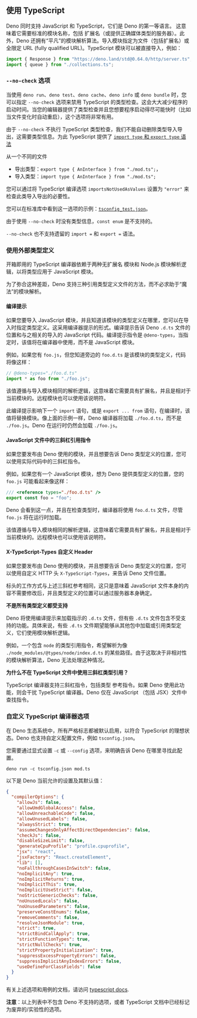 ## 使用 TypeScript

<!-- TODO(lucacasonato): text on 'just import .ts' -->

Deno 同时支持 JavaScript 和 TypeScript，它们是 Deno 的第一等语言。
这意味着它需要标准的模块名称，包括
扩展名（或提供正确媒体类型的服务器）。此外，Deno 还拥有“平凡”的模块解析算法。导入模块指定为文件（包括扩展名）或全限定 URL (fully qualified URL)。TypeScript 模块可以被直接导入，例如：

```ts
import { Response } from "https://deno.land/std@0.64.0/http/server.ts";
import { queue } from "./collections.ts";
```

### `--no-check` 选项

当使用 `deno run`、`deno test`、`deno cache`、`deno info` 或 `deno bundle` 时，您可以指定 `--no-check` 选项来禁用 TypeScript 的类型检查。这会大大减少程序的启动时间。当您的编辑器提供了类型检查并且您想要程序启动得尽可能快时（比如当文件变化时自动重启），这个选项将非常有用。

由于 `--no-check` 不执行 TypeScript 类型检查，我们不能自动删除类型导入导出，这需要类型信息。为此 TypeScript 提供了 [`import type` 和 `export type` 语法](https://www.typescriptlang.org/docs/handbook/release-notes/typescript-3-8.html#type-only-imports-and-exports)

从一个不同的文件

+ 导出类型：`export type { AnInterface } from "./mod.ts";`，
+ 导入类型：`import type { AnInterface } from "./mod.ts";`

您可以通过将 TypeScript 编译选项 `importsNotUsedAsValues` 设置为 `"error"` 来检查此类导入导出的必要性。

您可以在标准库中看到这一选项的示例：[`tsconfig_test.json`](https://github.com/denoland/deno/blob/master/std/tsconfig_test.json)。

由于使用 `--no-check` 时没有类型信息，`const enum` 是不支持的。

`--no-check` 也不支持遗留的 `import =` 和 `export =` 语法。

### 使用外部类型定义

开箱即用的 TypeScript 编译器依赖于两种无扩展名
模块和 Node.js 模块解析逻辑，以将类型应用于 JavaScript
模块。

为了弥合这种差距，Deno 支持三种引用类型定义文件的方法，而不必求助于“魔法”的模块解析。

#### 编译提示

如果您要导入 JavaScript 模块，并且知道该模块的类型定义在哪里，您可以在导入时指定类型定义。这采用编译器提示的形式。编译提示告诉 Deno `.d.ts` 文件的位置和与之相关的导入的 JavaScript 代码。编译提示指令是 `@deno-types`，当指定时，该值将在编译器中使用，而不是 JavaScript 模块。

例如，如果您有 `foo.js`，但您知道旁边的 `foo.d.ts` 是该模块的类型定义，代码将像这样：

```ts
// @deno-types="./foo.d.ts"
import * as foo from "./foo.js";
```

该值遵循与导入模块相同的解析逻辑，这意味着它需要具有扩展名，并且是相对于当前模块的。远程模块也可以使用该说明符。

此编译提示影响下一个 `import` 语句，或是 `export ... from` 语句，在编译时，该值将替换模块。像上面的示例一样，Deno 编译器将加载 `./foo.d.ts`，而不是 `./foo.js`。Deno 在运行时仍然会加载 `./foo.js`。

#### JavaScript 文件中的三斜杠引用指令

如果您要发布由 Deno 使用的模块，并且想要告诉 Deno 类型定义的位置，您可以使用实际代码中的三斜杠指令。

例如，如果您有一个 JavaScript 模块，想为 Deno 提供类型定义的位置，您的 `foo.js` 可能看起来像这样：

```js
/// <reference types="./foo.d.ts" />
export const foo = "foo";
```

Deno 会看到这一点，并且在检查类型时，编译器将使用 `foo.d.ts` 文件，尽管 `foo.js` 将在运行时加载。

该值遵循与导入模块相同的解析逻辑，这意味着它需要具有扩展名，并且是相对于当前模块的。远程模块也可以使用该说明符。

#### X-TypeScript-Types 自定义 Header

如果您要发布由 Deno 使用的模块，并且想要告诉 Deno 类型定义的位置，您可以使用自定义 HTTP 头 `X-TypeScript-Types`，来告诉 Deno 文件位置。

标头的工作方式与上述三斜杠参考相同，这只是意味着 JavaScript 文件本身的内容不需要修改后，并且类型定义的位置可以通过服务器本身确定。

**不是所有类型定义都受支持**

Deno 将使用编译提示来加载指示的 `.d.ts` 文件，但有些 `.d.ts` 文件包含不受支持的功能。具体来说，有些 `.d.ts` 文件期望能够从其他包中加载或引用类型定义，它们使用模块解析逻辑。

例如，一个包含 `node` 的类型引用指令，希望解析为像 `./node_modules/@types/node/index.d.ts` 的某些路径。由于这取决于非相对性的模块解析算法，Deno 无法处理这种情况。

**为什么不在 TypeScript 文件中使用三斜杠类型引用？**

TypeScript 编译器支持三斜杠指令，包括类型
参考指令。如果 Deno 使用此功能，则会干扰
TypeScript 编译器。Deno 仅在 JavaScript （包括 JSX）文件中查找指令。

### 自定义 TypeScript 编译器选项

在 Deno 生态系统中，所有严格标志都被默认启用，以符合 TypeScript 的理想状态。Deno 也支持自定义配置文件，例如 `tsconfig.json`。

您需要通过显式设置 `-c` 或 `--config` 选项，来明确告诉 Deno 在哪里寻找此配置。

```shell
deno run -c tsconfig.json mod.ts
```

以下是 Deno 当前允许的设置及其默认值：

```json
{
  "compilerOptions": {
    "allowJs": false,
    "allowUmdGlobalAccess": false,
    "allowUnreachableCode": false,
    "allowUnusedLabels": false,
    "alwaysStrict": true,
    "assumeChangesOnlyAffectDirectDependencies": false,
    "checkJs": false,
    "disableSizeLimit": false,
    "generateCpuProfile": "profile.cpuprofile",
    "jsx": "react",
    "jsxFactory": "React.createElement",
    "lib": [],
    "noFallthroughCasesInSwitch": false,
    "noImplicitAny": true,
    "noImplicitReturns": true,
    "noImplicitThis": true,
    "noImplicitUseStrict": false,
    "noStrictGenericChecks": false,
    "noUnusedLocals": false,
    "noUnusedParameters": false,
    "preserveConstEnums": false,
    "removeComments": false,
    "resolveJsonModule": true,
    "strict": true,
    "strictBindCallApply": true,
    "strictFunctionTypes": true,
    "strictNullChecks": true,
    "strictPropertyInitialization": true,
    "suppressExcessPropertyErrors": false,
    "suppressImplicitAnyIndexErrors": false,
    "useDefineForClassFields": false
  }
}
```

有关上述选项和用例的文档，请访问 [typescript docs](https://www.typescriptlang.org/docs/handbook/compiler-options.html).

**注意**：以上列表中不包含 Deno 不支持的选项，或者 TypeScript 文档中已经标记为废弃的/实验性的选项。
